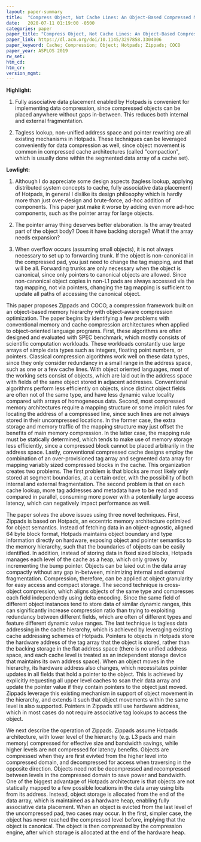 ```yaml
---
layout: paper-summary
title:  "Compress Object, Not Cache Lines: An Object-Based Compressed Memory Hierarchy"
date:   2020-07-11 01:19:00 -0500
categories: paper
paper_title: "Compress Object, Not Cache Lines: An Object-Based Compressed Memory Hierarchy"
paper_link: https://dl.acm.org/doi/10.1145/3297858.3304006
paper_keyword: Cache; Compression; Object; Hotpads; Zippads; COCO
paper_year: ASPLOS 2019
rw_set:
htm_cd:
htm_cr:
version_mgmt:
---
```


**Highlight:**

1. Fully associative data placement enabled by Hotpads is convenient for implementing data compression, since compressed
   objects can be placed anywhere without gaps in-between. This reduces both internal and external fragmentation.

2. Tagless lookup, non-unified address space and pointer rewriting are all existing mechanisms in Hotpads. These techniques
   can be leveraged conveniently for data compression as well, since object movement is common in compressed cache 
   architectures (called "compaction", which is usually done within the segmented data array of a cache set). 

**Lowlight:**

1. Although I do appreciate some design aspects (tagless lookup, applying distributed system concepts to cache, fully
   associative data placement) of Hotpads, in general I dislike its design philosophy which is hardly more
   than just over-design and brute-force, ad-hoc addition of components. This paper just make it worse by adding even 
   more ad-hoc components, such as the pointer array for large objects.

2. The pointer array thing deserves better elaboration. Is the array treated part of the object body? Does it have 
   backing storage? What if the array needs expansion? 

3. When overflow occurs (assuming small objects), it is not always necessary to set up to forwarding trunk. If the 
   object is non-canonical in the compressed pad, you just need to change the tag mapping, and that will be all.
   Forwarding trunks are only necessary when the object is canonical, since only pointers to canonical objects are 
   allowed. Since non-canonical object copies in non-L1 pads are always accessed via the tag mapping, not via pointers,
   changing the tag mapping is sufficient to update all paths of accessing the canonical object.

This paper proposes Zippads and COCO, a compression framework built on an object-based memory hierarchy with object-aware 
compression optimization. The paper begins by identifying a few problems with conventional memory and cache compression 
architectures when applied to object-oriented language programs.
First, these algorithms are often designed and evaluated with SPEC benchmark, which mostly consists of scientific computation 
workloads. These workloads constantly use large arrays of simple data types such as integers, floating point numbers, or 
pointers. Classical compression algorithms work well on these data types, since they only consider redundancy in a small
range in the address space, such as one or a few cache lines. With object oriented languages, most of the working sets
consist of objects, which are laid out in the address space with fields of the same object stored in adjacent addresses. 
Conventional algorithms perform less efficiently on objects, since distinct object fields are often not of the same type, 
and have less dynamic value locality compared with arrays of homogeneous data.
Second, most compressed memory architectures require a mapping structure or some implicit rules for locating the address
of a compressed line, since such lines are not always stored in their uncompressed locations. In the former case, the 
extra storage and memory traffic of the mapping structure may just offset the benefits of main memory compression.
In the latter case, the mapping rule must be statically determined, which tends to make use of memory storage less
efficiently, since a compressed block cannot be placed arbitrarily in the address space.
Lastly, conventional compressed cache designs employ the combination of an over-provisioned tag array and segmented data
array for mapping variably sized compressed blocks in the cache. This organization creates two problems. The first
problem is that blocks are most likely only stored at segment boundaries, at a certain order, with the possibility of 
both internal and external fragmentation. The second problem is that on each cache lookup, more tag addresses and metadata 
have to be read and compared in parallel, consuming more power with a potentially large access latency, which can negatively
impact performance as well.

The paper solves the above issues using three novel techniques. First, Zippads is based on Hotpads, an eccentric 
memory architecture optimized for object semantics. Instead of fetching data in an object-agnostic, aligned 64 byte block format,
Hotpads maintains object boundary and type information directly on hardware, exposing object and pointer semantics
to the memory hierarchy, such that the boundaries of objects can be easily identified. In addition, instead of storing
data in fixed sized blocks, Hotpads manages each level of the cache as a heap, which only grows by incrementing the bump
pointer. Objects can be laied out in the data array compactly without any gap in-between, minimizing internal and external
fragmentation. Compression, therefore, can be applied at object granularity for easy access and compact storage.
The second technique is cross-object compression, which aligns objects of the same type and compresses each field 
independently using delta encoding. Since the same field of different object instances tend to store data of similar
dynamic ranges, this can significantly increase compression ratio than trying to exploiting redundancy between different
fields, which are often of different types and feature different dynamic value ranges. 
The last technique is tagless data addressing in the cache hierarchy, which is achieved by leveraging existing cache 
addressing schemes of Hotpads. Pointers to objects in Hotpads store the hardware address of the tag array that the object
is stored, rather than the backing storage in the flat address space (there is no unified address space, and each cache
level is treated as an independent storage device that maintains its own address space). 
When an object moves in the hierarchy, its hardware address also changes, which necessitates pointer updates in all fields
that hold a pointer to the object. This is achieved by explicitly requesting all upper level caches to scan their data
array and update the pointer value if they contain pointers to the object just moved. Zippads leverage this existing 
mechanism in support of object movement in the hierarchy, and extends it such that object movements within the same 
level is also supported. Pointers in Zippads still use hardware address, which in most cases do not require associative
tag lookups to access the object.

We next describe the operation of Zippads. Zippads assume Hotpads architecture, with lower level of the hierarchy (e.g. 
L3 pads and main memory) compressed for effective size and bandwidth savings, while higher levels are not compressed for 
latency benefits. 
Objects are compressed when they are first evivted from the higher level into compressed domain, and decompressed for 
access when traversing in the opposite direction.
Objects need not be decompressed and recompressed between levels in the compressed domain to save power and bandwidth.
One of the biggest advantage of Hotpads architecture is that objects are not statically mapped to a few possible locations 
in the data array using bits from its address. Instead, object storage is allocated from the end of the data array, which
is maintained as a hardware heap, enabling fully associative data placement. 
When an object is evicted from the last level of the uncompressed pad, two cases may occur. In the first, simpler case,
the object has never reached the compressed level before, implying that the object is canonical. The object is then
compressed by the compression engine, after which storage is allocated at the end of the hardware heap.
